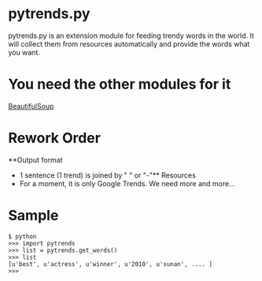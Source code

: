 # pytrends.py #

pytrends.py is an extension module for feeding trendy words in the world. It will collect them from resources automatically and provide the words what you want.

# You need the other modules for it #

[BeautifulSoup](http://www.crummy.com/software/BeautifulSoup/)

# Rework Order #

**Output format
  * 1 sentence (1 trend) is joined by " " or "-"** Resources
  * For a moment, it is only Google Trends. We need more and more...


# Sample #

```
$ python
>>> import pytrends
>>> list = pytrends.get_words()
>>> list
[u'best', u'actress', u'winner', u'2010', u'sunan', .... ]
>>>
```